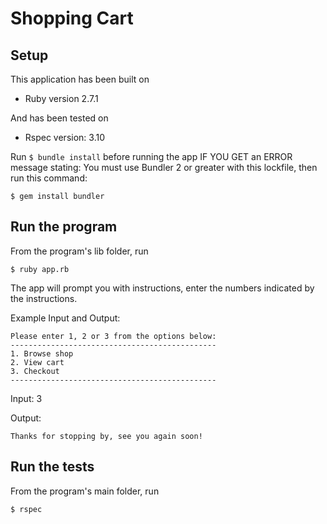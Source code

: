 # Shopping Cart

## Setup
This application has been built on
- Ruby version 2.7.1

And has been tested on
- Rspec version: 3.10

Run ``` $ bundle install ``` before running the app
IF YOU GET an ERROR message stating: You must use Bundler 2 or greater with this lockfile, then run this command:
```
$ gem install bundler
```

## Run the program
From the program's lib folder, run
```
$ ruby app.rb
```
The app will prompt you with instructions, 
enter the numbers indicated by the instructions.

Example Input and Output:
```
Please enter 1, 2 or 3 from the options below:
----------------------------------------------
1. Browse shop
2. View cart
3. Checkout
----------------------------------------------
```
Input: 3

Output: 
```
Thanks for stopping by, see you again soon!
```

## Run the tests
From the program's main folder, run
```
$ rspec
```
